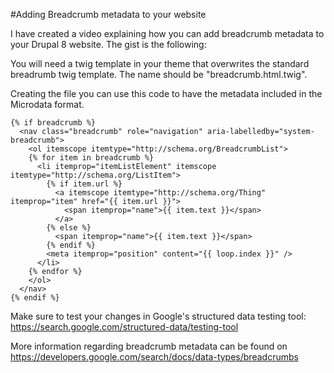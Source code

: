 #Adding Breadcrumb metadata to your website

I have created a video explaining how you can add breadcrumb metadata to your Drupal 8 website. The gist is the following:

You will need a twig template in your theme that overwrites the standard breadrumb twig template. The name should be "breadcrumb.html.twig".

Creating the file you can use this code to have the metadata included in the Microdata format.

```twig
{% if breadcrumb %}
  <nav class="breadcrumb" role="navigation" aria-labelledby="system-breadcrumb">
    <ol itemscope itemtype="http://schema.org/BreadcrumbList">
    {% for item in breadcrumb %}
      <li itemprop="itemListElement" itemscope itemtype="http://schema.org/ListItem">
        {% if item.url %}
          <a itemscope itemtype="http://schema.org/Thing" itemprop="item" href="{{ item.url }}">
            <span itemprop="name">{{ item.text }}</span>
          </a>
        {% else %}
          <span itemprop="name">{{ item.text }}</span>
        {% endif %}
        <meta itemprop="position" content="{{ loop.index }}" />
      </li>
    {% endfor %}
    </ol>
  </nav>
{% endif %}
```

Make sure to test your changes in Google's structured data testing tool: https://search.google.com/structured-data/testing-tool

More information regarding breadcrumb metadata can be found on https://developers.google.com/search/docs/data-types/breadcrumbs

